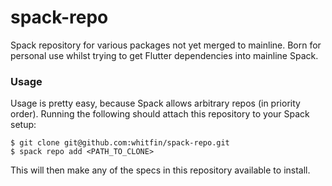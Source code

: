 # spack-repo

Spack repository for various packages not yet merged to mainline. Born for personal use whilst trying to get Flutter dependencies into mainline Spack.

### Usage

Usage is pretty easy, because Spack allows arbitrary repos (in priority order). Running the
following should attach this repository to your Spack setup:

```shell
$ git clone git@github.com:whitfin/spack-repo.git
$ spack repo add <PATH_TO_CLONE>
```

This will then make any of the specs in this repository available to install.
